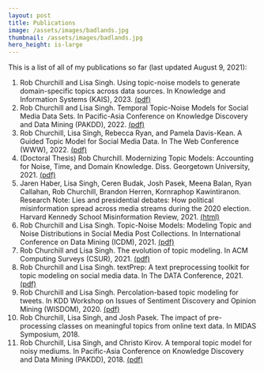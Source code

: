 ```yaml
--- 
layout: post
title: Publications
image: /assets/images/badlands.jpg
thumbnail: /assets/images/badlands.jpg
hero_height: is-large
---
```


This is a list of all of my publications so far (last updated August 9, 2021):

<ol>
    <li>Rob Churchill and Lisa Singh. Using topic-noise models to generate domain-specific topics across data sources. In Knowledge and Information Systems (KAIS), 2023. <a href="/papers/kais2023_arxiv.pdf">(pdf)</a>
    <li>Rob Churchill and Lisa Singh. Temporal Topic-Noise Models for Social Media Data Sets. In Pacific-Asia Conference on Knowledge Discovery and Data Mining (PAKDD), 2022. <a href="/papers/dynamic_topic_noise_models.pdf">(pdf)</a>
    <li>Rob Churchill, Lisa Singh, Rebecca Ryan, and Pamela Davis-Kean. A Guided Topic Model for Social Media Data. In The Web Conference (WWW), 2022. <a href="/papers/guided_topic_model.pdf">(pdf)</a>
    <li>(Doctoral Thesis) Rob Churchill. Modernizing Topic Models: Accounting for Noise, Time, and Domain Knowledge. Diss. Georgetown University, 2021. <a href="/papers/modernizing_topic_models.pdf">(pdf)</a>
    <li>Jaren Haber, Lisa Singh, Ceren Budak, Josh Pasek, Meena Balan, Ryan Callahan, Rob Churchill, Brandon Herren, Kornraphop Kawintiranon. Research Note: Lies and presidential debates: How political misinformation spread across media streams during the 2020 election. Harvard Kennedy School Misinformation Review, 2021. <a href="https://misinforeview.hks.harvard.edu/article/research-note-lies-and-presidential-debates-how-political-misinformation-spread-across-media-streams-during-the-2020-election/">(html)</a>
    <li>Rob Churchill and Lisa Singh. Topic-Noise Models: Modeling Topic and Noise Distributions in Social Media Post Collections. In International Conference on Data Mining (ICDM), 2021. <a href="/papers/topic_noise_models.pdf">(pdf)</a>
    <li>Rob Churchill and Lisa Singh. The evolution of topic modeling. In ACM Computing Surveys (CSUR), 2021. <a href="/papers/evolution_of_topic_modeling.pdf">(pdf)</a>
    <li>Rob Churchill and Lisa Singh. textPrep: A text preprocessing toolkit for topic modeling on social media data. In The DATA Conference, 2021. <a href="/papers/textprep.pdf">(pdf)</a>
    <li>Rob Churchill and Lisa Singh. Percolation-based topic modeling for tweets. In KDD Workshop on Issues of Sentiment Discovery and Opinion Mining (WISDOM), 2020. <a href="/papers/percolation_based_topic_modeling.pdf">(pdf)</a>
    <li>Rob Churchill, Lisa Singh, and Josh Pasek. The impact of pre-processing classes on meaningful topics from online text data. In MIDAS Symposium, 2018. 
    <li>Rob Churchill, Lisa Singh, and Christo Kirov. A temporal topic model for noisy mediums. In Pacific-Asia Conference on Knowledge Discovery and Data Mining (PAKDD), 2018. <a href="/papers/temporal_topic_model_for_noisy_mediums.pdf">(pdf)</a>